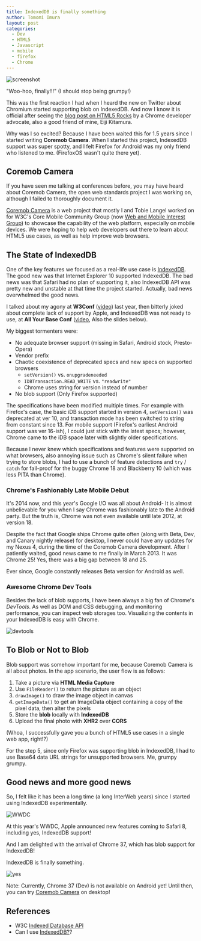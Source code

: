 ```yaml
---
title: IndexedDB is finally something
author: Tomomi Imura
layout: post
categories:
  - Dev
  - HTML5
  - Javascript
  - mobile
  - firefox
  - Chrome  
---
```


![screenshot](/assets/images/articles/2014/07/coremob-camera-idb.png "IndexedDB in Coremob Camera app")
"Woo-hoo, finally!!!" (I should stop being grumpy!) This was the first reaction I had when I heard the new on Twitter about Chromium started supporting blob on IndexedDB. And now I know it is official after seeing the [blog post on HTML5 Rocks][html5rocks] by a Chrome developer advocate, also a good friend of mine, Eiji Kitamura.Why was I so excited? Because I have been waited this for 1.5 years since I started writing **Coremob Camera**. When I started this project, IndexedDB support was super spotty, and I felt Firefox for Android was my only friend who listened to me. (FirefoxOS wasn't quite there yet).## Coremob CameraIf you have seen me talking at conferences before, you may have heard about Coremob Camera, the open web standards project I was working on, although I failed to thoroughly document it.[Coremob Camera][coremobcamera] is a web project that mostly I and Tobie Langel worked on for W3C's Core Mobile Community Group (now [Web and Mobile Interest Group][webmob]) to showcase the capability of the web platform, especially on mobile devices. We were hoping to help web developers out there to learn about HTML5 use cases, as well as help improve web browsers.## The State of IndexedDBOne of the key features we focused as a real-life use case is [IndexedDB][w3c]. The good new was that Internet Explorer 10 supported IndexedDB. The bad news was that Safari had no plan of supporting it, also IndexedDB API was pretty new and unstable at that time the project started. Actually, bad news overwhelmed the good news.I talked about my agony at **W3Conf** ([video][w3conf]) last year, then bitterly joked about complete lack of support by Apple, and IndexedDB was not ready to use, at **All Your Base Conf** ([video][ayb], Also the slides below).<script async class="speakerdeck-embed" data-id="bda5d8c019b201318b443620859eaef1" data-ratio="1.6" src="//speakerdeck.com/assets/embed.js"></script>My biggest tormenters were:- No adequate browser support (missing in Safari, Android stock, Presto-Opera)- Vendor prefix- Chaotic coexistence of deprecated specs and new specs on supported browsers    - `setVersion()` vs. `onupgradeneeded`   - `IDBTransaction.READ_WRITE` vs. `"readwrite"`   - Chrome uses string for version instead of number- No blob support (Only Firefox supported)   The specifications have been modified multiple times. For example with Firefox's case, the basic iDB support started in version 4, `setVersion()` was deprecated at ver 10, and transaction mode has been switched to string from constant since 13. For mobile support (Firefox's earliest Android support was ver 16-ish), I could just stick with the latest specs; however, Chrome came to the iDB space later with slightly older specifications.Because I never knew which specifications and features were supported on what browsers, also annoying issue such as Chrome's silent failure when trying to store blobs, I had to use a bunch of feature detections and  `try` / `catch` for fail-proof for the buggy Chrome 18 and Blackberry 10 (which was less PITA than Chrome).### Chrome's Fashionably Late Mobile DebutIt's 2014 now, and this year's Google I/O was all about Android-It is almost unbelievable for you when I say Chrome was fashionably late to the Android party. But the truth is, Chrome was not even available until late 2012, at version 18.Despite the fact that Google ships Chrome quite often (along with Beta, Dev, and Canary nightly release) for desktop, I never could have any updates for my Nexus 4, during the time of the Coremob Camera development. After I patiently waited, good news came to me finally in March 2013. It was Chrome 25! Yes, there was a big gap between 18 and 25.Ever since, Google constantly releases Beta version for Android as well.### Awesome Chrome Dev ToolsBesides the lack of blob supports, I have been always a big fan of Chrome's *DevTools*. As well as DOM and CSS debugging, and monitoring performance, you can inspect web storages too. Visualizing the contents in your IndexedDB is easy with Chrome.![devtools](/assets/images/articles/2014/07/devtools.gif "Inspect iDB on Chrome DevTools")## To Blob or Not to BlobBlob support was somehow important for me, because Coremob Camera is all about photos. In the app scenario, the user flow is as follows:1. Take a picture via **HTML Media Capture**2. Use `FileReader()` to return the picture as an object3. `drawImage()` to draw the image object in canvas4. `getImageData()` to get an ImageData object containing a copy of the pixel data, then alter the pixels5. Store the **blob** locally with **IndexedDB**6. Upload the final photo with **XHR2** over **CORS**(Whoa, I successfully gave you a bunch of HTML5 use cases in a single web app, right!?)For the step 5, since only Firefox was supporting blob in IndexedDB, I had to use Base64 data URL strings for unsupported browsers. Me, grumpy grumpy.## Good news and more good newsSo, I felt like it has been a long time (a long InterWeb years) since I started using IndexedDB experimentally.![WWDC](/assets/images/articles/2014/07/wwdc.png "Safari 8")At this year's WWDC, Apple announced new features coming to Safari 8, including yes, IndexedDB support! And I am delighted with the arrival of Chrome 37, which has blob support for IndexedDB!IndexedDB is finally something.![yes](/assets/images/articles/2014/07/cry.png "Finally!")Note: Currently, Chrome 37 (Dev) is not available on Android yet! Until then, you can try [Coremob Camera][app] on desktop!

## References

- W3C [Indexed Database API][w3c]
- Can I use [IndexedDB?][caniuse]?


[coremobcamera]: https://github.com/coremob/camera/
[webmob]: http://www.w3.org/Mobile/IG/
[html5rocks]: http://updates.html5rocks.com/2014/07/Blob-support-for-IndexedDB-landed-on-Chrome-Dev
[w3c]: http://www.w3.org/TR/IndexedDB/
[caniuse]: http://caniuse.com/indexeddb
[w3conf]: https://www.youtube.com/watch?v=3Afi-v-m_Gc
[ayb]: https://vimeo.com/83837733
[app]: http://coremob.github.io/camera/vanilla/index.html